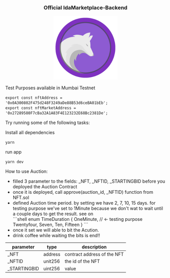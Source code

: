 <h3 align="center">Official IdaMarketplace-Backend</h3>

<p align="center">
  <img src="https://github.com/IdaMurni/website/blob/main/src/assets/img/ida_murni_master.png" width="200"/>
</p>


Test Purposes available in Mumbai Testnet
```shell
export const nftAddress = '0x0A300802F475d248F3249aDe88B53d6ceBA01bEb';
export const nftMarketAddress = '0x27289580F7cBa32A1A83F4E123232E68Bc2381De';
```

Try running some of the following tasks:

Install all dependencies
```shell
yarn
```

run app
```shell
yarn dev
```

<p>
    How to use Auction: 
    <ul>
        <li>filled 3 parameter to the fields: _NFT, _NFTID, _STARTINGBID before you deployed the Auction Contract</li>
        <li>once it is deployed, call approve(auction_id, _NFTID) function from NFT.sol</li>
        <li>defined Auction time period. by setting we have 2, 7, 10, 15 days. for testing purpose we've set to 1Minute because we don't wat to wait until a couple days to get the result. see on </li>
        ```shell
            enum TimeDuration {
                OneMinute, // <- testing purpose
                Twentyfour,
                Seven,
                Ten,
                Fifteen
            }
        ```
        <li>once it set we will able to bit the Acution.</li>
        <li>drink coffee while waiting the bits is end!!</li>
    </ul>
<p>

| parameter    | type    | description                 |
|--------------|---------|-----------------------------|
| _NFT         | address | contract address of the NFT |
| _NFTID       | unit256 | the id of the NFT           |
| _STARTINGBID | uint256 | value                       |